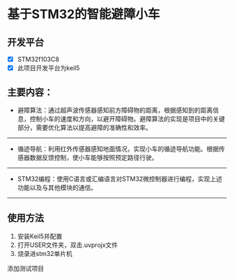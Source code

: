# 基于STM32的智能避障小车

## 开发平台

- [x] STM32f103C8
- [x] 此项目开发平台为keil5

## 主要内容：

- 避障算法：通过超声波传感器感知前方障碍物的距离，根据感知到的距离信息，控制小车的速度和方向，以避开障碍物。避障算法的实现是项目中的关键部分，需要优化算法以提高避障的准确性和效率。

---

- 循迹导航：利用红外传感器感知地面情况，实现小车的循迹导航功能。根据传感器数据反馈控制，使小车能够按照预定路径行驶。

---

- STM32编程：使用C语言或汇编语言对STM32微控制器进行编程，实现上述功能以及与其他模块的通信。

---

## 使用方法

1. 安装Keil5并配置
2. 打开USER文件夹，双击.uvprojx文件
3. 烧录进stm32单片机

添加测试项目
